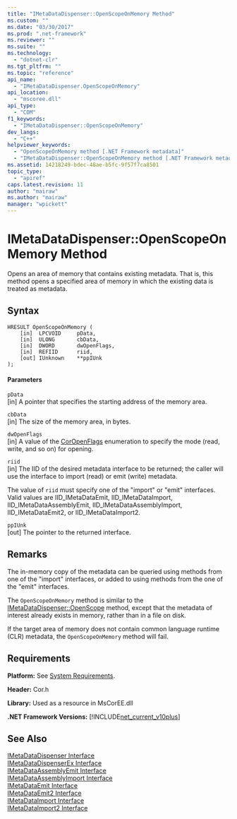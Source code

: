 ```yaml
---
title: "IMetaDataDispenser::OpenScopeOnMemory Method"
ms.custom: ""
ms.date: "03/30/2017"
ms.prod: ".net-framework"
ms.reviewer: ""
ms.suite: ""
ms.technology: 
  - "dotnet-clr"
ms.tgt_pltfrm: ""
ms.topic: "reference"
api_name: 
  - "IMetaDataDispenser.OpenScopeOnMemory"
api_location: 
  - "mscoree.dll"
api_type: 
  - "COM"
f1_keywords: 
  - "IMetaDataDispenser::OpenScopeOnMemory"
dev_langs: 
  - "C++"
helpviewer_keywords: 
  - "OpenScopeOnMemory method [.NET Framework metadata]"
  - "IMetaDataDispenser::OpenScopeOnMemory method [.NET Framework metadata]"
ms.assetid: 14218249-bdec-48ae-b5fc-9f57f7ca8501
topic_type: 
  - "apiref"
caps.latest.revision: 11
author: "mairaw"
ms.author: "mairaw"
manager: "wpickett"
---
```

# IMetaDataDispenser::OpenScopeOnMemory Method
Opens an area of memory that contains existing metadata. That is, this method opens a specified area of memory in which the existing data is treated as metadata.  
  
## Syntax  
  
```  
HRESULT OpenScopeOnMemory (  
    [in]  LPCVOID     pData,   
    [in]  ULONG       cbData,   
    [in]  DWORD       dwOpenFlags,   
    [in]  REFIID      riid,   
    [out] IUnknown    **ppIUnk  
);  
```  
  
#### Parameters  
 `pData`  
 [in] A pointer that specifies the starting address of the memory area.  
  
 `cbData`  
 [in] The size of the memory area, in bytes.  
  
 `dwOpenFlags`  
 [in] A value of the [CorOpenFlags](../../../../docs/framework/unmanaged-api/metadata/coropenflags-enumeration.md) enumeration to specify the mode (read, write, and so on) for opening.  
  
 `riid`  
 [in] The IID of the desired metadata interface to be returned; the caller will use the interface to import (read) or emit (write) metadata.  
  
 The value of `riid` must specify one of the "import" or "emit" interfaces. Valid values are IID_IMetaDataEmit, IID_IMetaDataImport, IID_IMetaDataAssemblyEmit, IID_IMetaDataAssemblyImport, IID_IMetaDataEmit2, or IID_IMetaDataImport2.  
  
 `ppIUnk`  
 [out] The pointer to the returned interface.  
  
## Remarks  
 The in-memory copy of the metadata can be queried using methods from one of the "import" interfaces, or added to using methods from the one of the "emit" interfaces.  
  
 The `OpenScopeOnMemory` method is similar to the [IMetaDataDispenser::OpenScope](../../../../docs/framework/unmanaged-api/metadata/imetadatadispenser-openscope-method.md) method, except that the metadata of interest already exists in memory, rather than in a file on disk.  
  
 If the target area of memory does not contain common language runtime (CLR) metadata, the `OpenScopeOnMemory` method will fail.  
  
## Requirements  
 **Platform:** See [System Requirements](../../../../docs/framework/get-started/system-requirements.md).  
  
 **Header:** Cor.h  
  
 **Library:** Used as a resource in MsCorEE.dll  
  
 **.NET Framework Versions:** [!INCLUDE[net_current_v10plus](../../../../includes/net-current-v10plus-md.md)]  
  
## See Also  
 [IMetaDataDispenser Interface](../../../../docs/framework/unmanaged-api/metadata/imetadatadispenser-interface.md)   
 [IMetaDataDispenserEx Interface](../../../../docs/framework/unmanaged-api/metadata/imetadatadispenserex-interface.md)   
 [IMetaDataAssemblyEmit Interface](../../../../docs/framework/unmanaged-api/metadata/imetadataassemblyemit-interface.md)   
 [IMetaDataAssemblyImport Interface](../../../../docs/framework/unmanaged-api/metadata/imetadataassemblyimport-interface.md)   
 [IMetaDataEmit Interface](../../../../docs/framework/unmanaged-api/metadata/imetadataemit-interface.md)   
 [IMetaDataEmit2 Interface](../../../../docs/framework/unmanaged-api/metadata/imetadataemit2-interface.md)   
 [IMetaDataImport Interface](../../../../docs/framework/unmanaged-api/metadata/imetadataimport-interface.md)   
 [IMetaDataImport2 Interface](../../../../docs/framework/unmanaged-api/metadata/imetadataimport2-interface.md)
